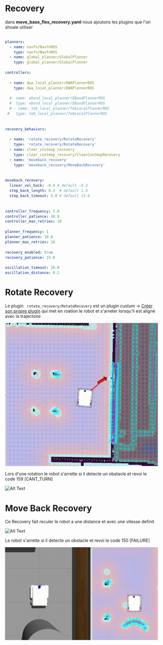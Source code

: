 

# Recovery



dans **move_base_flex_recovery.yaml** nous ajoutons les plugins que l'on shoaie utiliser

``` yaml

planners:
  - name: navfn/NavfnROS
    type: navfn/NavfnROS
  - name: global_planner/GlobalPlanner
    type: global_planner/GlobalPlanner

controllers:

  - name: dwa_local_planner/DWAPlannerROS
    type: dwa_local_planner/DWAPlannerROS

  #- name: eband_local_planner/EBandPlannerROS
  #  type: eband_local_planner/EBandPlannerROS
  # - name: teb_local_planner/TebLocalPlannerROS
 #   type: teb_local_planner/TebLocalPlannerROS


recovery_behaviors:

  - name: 'rotate_recovery/RotateRecovery'
    type: 'rotate_recovery/RotateRecovery'
  - name: clear_costmap_recovery
    type: clear_costmap_recovery/ClearCostmapRecovery
  - name: 'moveback_recovery'
    type: 'moveback_recovery/MoveBackRecovery'


moveback_recovery:
  linear_vel_back: -0.4 # default -0.3
  step_back_length: 0.3  # default 1.0
  step_back_timeout: 5.0 # default 15.0


controller_frequency: 5.0
controller_patience: 10.0
controller_max_retries: 10

planner_frequency: 1
planner_patience: 10.0
planner_max_retries: 10

recovery_enabled: true
recovery_patience: 15.0

oscillation_timeout: 10.0
oscillation_distance: 0.2


```

# Rotate Recovery


Le plugin  ``` rotate_recovery/RotateRecovery``` est un plugin custum -> [Créer son propre plugin](Recovery_Plugin.md)
qui met en roation le robot et s'arreter lorsqu'il est aligné avec la trajectoire




![Alt Text](images/GIF/RotateRecovery.gif)



Lors d'une rotation le robot s'arrette si il detecte un obstacle et revoi le code  159  [CANT_TURN]



![Alt Text](images/GIF/RotateRecoveryObstackle.gif)

# Move Back Recovery

Ce Recovery fait reculer le robot a une distance et avec une vitesse definit


![Alt Text](images/GIF/MoveBack.gif)


Le robot s'arrette si il detecte un obstacle et revoi le code  150  [FAILURE]


![Alt Text](images/GIF/MoveBackObstacle.gif)


